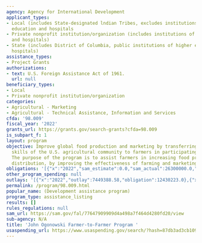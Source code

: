 ```yaml
---
agency: Agency for International Development
applicant_types:
- Local (includes State-designated lndian Tribes, excludes institutions of higher
  education and hospitals
- Private nonprofit institution/organization (includes institutions of higher education
  and hospitals)
- State (includes District of Columbia, public institutions of higher education and
  hospitals)
assistance_types:
- Project Grants
authorizations:
- text: U.S. Foreign Assistance Act of 1961.
  url: null
beneficiary_types:
- Local
- Private nonprofit institution/organization
categories:
- Agricultural - Marketing
- Agricultural - Technical Assistance, Information and Services
cfda: '98.009'
fiscal_year: '2022'
grants_url: https://grants.gov/search-grants?cfda=98.009
is_subpart_f: 1
layout: program
objective: Improve global food production and marketing by transferring technical
  skills of the U.S. agricultural community to farmers in participating countries.
  The purpose of the program is to assist farmers in increasing food production and
  distribution, by improving the effectiveness of farming and marketing operations."
obligations: '[{"x":"2022","sam_estimate":0.0,"sam_actual":26300000.0,"usa_spending_actual":26281769.0},{"x":"2023","sam_estimate":29500000.0,"sam_actual":0.0,"usa_spending_actual":27720098.0},{"x":"2024","sam_estimate":31000000.0,"sam_actual":0.0,"usa_spending_actual":8922731.0}]'
other_program_spending: null
outlays: '[{"x":"2022","outlay":7449388.58,"obligation":12430223.0},{"x":"2023","outlay":9094902.93,"obligation":29687522.0},{"x":"2024","outlay":0.0,"obligation":2030000.0}]'
permalink: /program/98.009.html
popular_name: (Development assistance program)
program_type: assistance_listing
results: []
rules_regulations: null
sam_url: https://sam.gov/fal/77647909909d4a498a7f464d4280fd20/view
sub-agency: N/A
title: 'John Ogonowski Farmer-to-Farmer Program '
usaspending_url: https://www.usaspending.gov/search/?hash=87db3ad3cb109577e550c76f6a2f6b02
---
```

